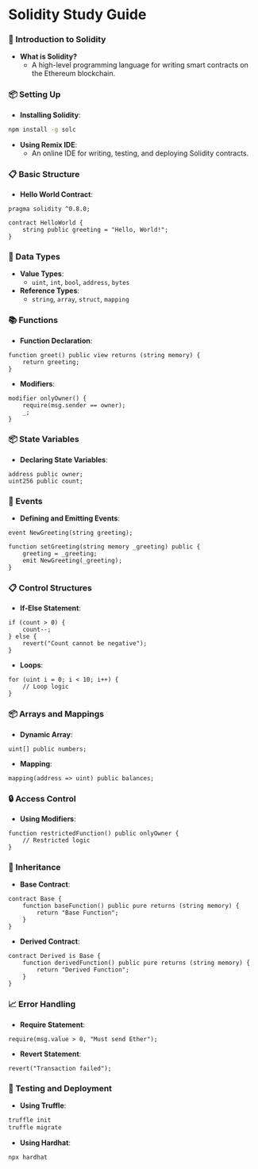 # Solidity Study Guide

### 📄 Introduction to Solidity
- **What is Solidity?**
  - A high-level programming language for writing smart contracts on the Ethereum blockchain.

### 📦 Setting Up
- **Installing Solidity**:
```bash
npm install -g solc
```
- **Using Remix IDE**:
  - An online IDE for writing, testing, and deploying Solidity contracts.

### 📋 Basic Structure
- **Hello World Contract**:
```solidity
pragma solidity ^0.8.0;

contract HelloWorld {
    string public greeting = "Hello, World!";
}
```

### 🔄 Data Types
- **Value Types**:
  - `uint`, `int`, `bool`, `address`, `bytes`
- **Reference Types**:
  - `string`, `array`, `struct`, `mapping`

### 📚 Functions
- **Function Declaration**:
```solidity
function greet() public view returns (string memory) {
    return greeting;
}
```
- **Modifiers**:
```solidity
modifier onlyOwner() {
    require(msg.sender == owner);
    _;
}
```

### 📦 State Variables
- **Declaring State Variables**:
```solidity
address public owner;
uint256 public count;
```

### 🔄 Events
- **Defining and Emitting Events**:
```solidity
event NewGreeting(string greeting);

function setGreeting(string memory _greeting) public {
    greeting = _greeting;
    emit NewGreeting(_greeting);
}
```

### 📋 Control Structures
- **If-Else Statement**:
```solidity
if (count > 0) {
    count--;
} else {
    revert("Count cannot be negative");
}
```
- **Loops**:
```solidity
for (uint i = 0; i < 10; i++) {
    // Loop logic
}
```

### 📦 Arrays and Mappings
- **Dynamic Array**:
```solidity
uint[] public numbers;
```
- **Mapping**:
```solidity
mapping(address => uint) public balances;
```

### 🔒 Access Control
- **Using Modifiers**:
```solidity
function restrictedFunction() public onlyOwner {
    // Restricted logic
}
```

### 📜 Inheritance
- **Base Contract**:
```solidity
contract Base {
    function baseFunction() public pure returns (string memory) {
        return "Base Function";
    }
}
```
- **Derived Contract**:
```solidity
contract Derived is Base {
    function derivedFunction() public pure returns (string memory) {
        return "Derived Function";
    }
}
```

### 📈 Error Handling
- **Require Statement**:
```solidity
require(msg.value > 0, "Must send Ether");
```
- **Revert Statement**:
```solidity
revert("Transaction failed");
```

### 🔄 Testing and Deployment
- **Using Truffle**:
```bash
truffle init
truffle migrate
```
- **Using Hardhat**:
```bash
npx hardhat
```
